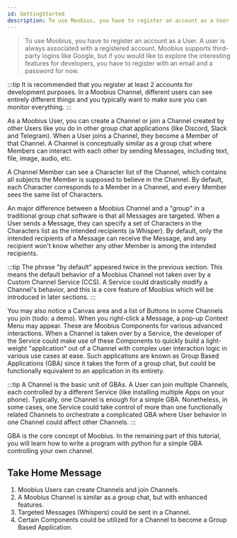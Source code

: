 ```yaml
---
id: GettingStarted
description: To use Moobius, you have to register an account as a User. A user is always associated with a registered account. Moobius supports third-party logins like Google, but if you would like to explore the interesting features for developers, you have to register with an email and a password for now.
---
```


> To use Moobius, you have to register an account as a User. A user is always associated with a registered account. Moobius supports third-party logins like Google, but if you would like to explore the interesting features for developers, you have to register with an email and a password for now.

:::tip
It is recommended that you register at least 2 accounts for development purposes. In a Moobius Channel, different users can see entirely different things and you typically want to make sure you can monitor everything.
:::

As a Moobius User, you can create a Channel or join a Channel created by other Users like you do in other group chat applications (like Discord, Slack and Telegram). When a User joins a Channel, they become a Member of that Channel. A Channel is conceptually similar as a group chat where Members can interact with each other by sending Messages, including text, file, image, audio, etc.

A Channel Member can see a Character list of the Channel, which contains all subjects the Member is supposed to believe in the Channel. By default, each Character corresponds to a Member in a Channel, and every Member sees the same list of Characters.

An major difference between a Moobius Channel and a "group" in a traditional group chat software is that all Messages are targeted. When a User sends a Message, they can specify a set of Characters in the Characters list as the intended recipients (a Whisper). By default, only the intended recipients of a Message can receive the Message, and any recipient won't know whether any other Member is among the intended recipients.

:::tip
The phrase "by default" appeared twice in the previous section. This means the default behavior of a Moobius Channel not taken over by a Custom Channel Service (CCS). A Service could drastically modify a Channel's behavior, and this is a core feature of Moobius which will be introduced in later sections.
:::

You may also notice a Canvas area and a list of Buttons in some Channels you join (todo: a demo). When you right-click a Message, a pop-up Context Menu may appear. These are Moobius Components for various advanced interactions. When a Channel is taken over by a Service, the developer of the Service could make use of these Components to quickly build a light-weight "application" out of a Channel with complex user interaction logic in various use cases at ease. Such applications are known as Group Based Applications (GBA) since it takes the form of a group chat, but could be functionally equivalent to an application in its entirety.

:::tip
A Channel is the basic unit of GBAs. A User can join multiple Channels, each controlled by a different Service (like installing multiple Apps on your phone). Typically, one Channel is enough for a simple GBA. Nonetheless, in some cases, one Service could take control of more than one functionally related Channels to orchestrate a complicated GBA where User behavior in one Channel could affect other Channels.
:::

GBA is the core concept of Moobius. In the remaining part of this tutorial, you will learn how to write a program with python for a simple GBA controlling your own channel.

## Take Home Message

1. Moobius Users can create Channels and join Channels.
2. A Moobius Channel is similar as a group chat, but with enhanced features.
3. Targeted Messages (Whispers) could be sent in a Channel.
4. Certain Components could be utilized for a Channel to become a Group Based Application.
